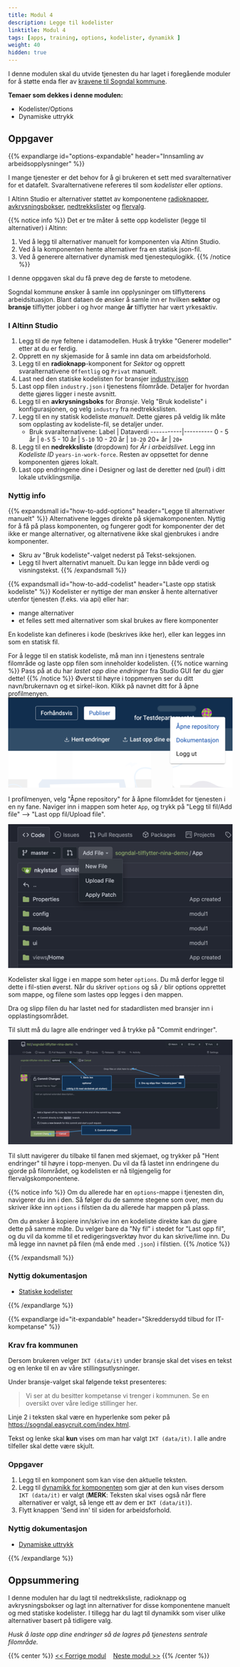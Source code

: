 ```yaml
---
title: Modul 4
description: Legge til kodelister
linktitle: Modul 4
tags: [apps, training, options, kodelister, dynamikk ]
weight: 40
hidden: true
---
```


I denne modulen skal du utvide tjenesten du har laget i foregående moduler for å støtte enda fler av [kravene til Sogndal kommune](../case/#krav-fra-kommunen).


**Temaer som dekkes i denne modulen:**

- Kodelister/Options
- Dynamiske uttrykk

## Oppgaver

{{% expandlarge id="options-expandable" header="Innsamling av arbeidsopplysninger" %}}

I mange tjenester er det behov for å gi brukeren et sett med svaralternativer for et datafelt.
Svaralternativene refereres til som _kodelister_ eller _options_.

I Altinn Studio er alternativer støttet av komponentene [radioknapper](/nb/app/development/ux/components/radiobuttons/), 
[avkrysningsbokser](/nb/app/development/ux/components/checkboxes/), 
[nedtrekkslister](/nb/app/development/ux/components/dropdown/) og 
[flervalg](/nb/app/development/ux/components/multipleselect/).

{{% notice info %}}
Det er tre måter å sette opp kodelister (legge til alternativer) i Altinn:
 1. Ved å legg til alternativer manuelt for komponenten via Altinn Studio.
 2. Ved å la komponenten hente alternativer fra en statisk json-fil.
 3. Ved å generere alternativer dynamisk med tjenestequlogikk.
{{% /notice %}}

I denne oppgaven skal du få prøve deg de første to metodene.

Sogndal kommune ønsker å samle inn opplysninger om tilflytterens arbeidsituasjon.
Blant dataen de ønsker å samle inn er hvilken **sektor** og **bransje** tilflytter jobber i og hvor mange **år** tilflytter har vært yrkesaktiv.

  
### I Altinn Studio

1. Legg til de nye feltene i datamodellen. Husk å trykke "Generer modeller" etter at du er ferdig.
2. Opprett en ny skjemaside for å samle inn data om arbeidsforhold.
3. Legg til en **radioknapp**-komponent for _Sektor_ og opprett svaralternativene `Offentlig` og `Privat` manuelt.
4. Last ned den statiske kodelisten for bransjer [industry.json](../industry.json)
5. Last opp filen `industry.json` i tjenestens filområde. Detaljer for hvordan dette gjøres ligger i neste avsnitt.
6. Legg til en **avkrysningsboks** for _Bransje_. Velg "Bruk kodeliste" i konfigurasjonen, og velg `industry` fra nedtrekkslisten.
7. Legg til en ny statisk kodeliste _manuelt_. Dette gjøres på veldig lik måte som opplasting av kodeliste-fil, se detaljer under.
    - Bruk svaralternativene:
        Label      | Dataverdi
        -----------|----------
        0 - 5 år   | `0-5`
        5 - 10 år  | `5-10`
        10 - 20 år | `10-20`
        20+ år     | `20+`
8. Legg til en **nedrekksliste** (dropdown) for _År i arbeidslivet_.
   Legg inn _Kodeliste ID_ `years-in-work-force`. Resten av oppsettet for denne komponenten gjøres lokalt.
9.  Last opp endringene dine i Designer og last de deretter ned (_pull_) i ditt lokale utviklingsmiljø.

### Nyttig info
{{% expandsmall id="how-to-add-options" header="Legge til alternativer manuelt" %}}
Alternativene legges direkte på skjemakomponenten. Nyttig for å få på plass komponenten, og fungerer godt for 
komponenter der det ikke er mange alternativer, og alternativene ikke skal gjenbrukes i andre komponenter.
- Skru av "Bruk kodeliste"-valget nederst på Tekst-seksjonen.
- Legg til hvert alternativt manuelt. Du kan legge inn både verdi og visningstekst.
{{% /expandsmall %}}

{{% expandsmall id="how-to-add-codelist" header="Laste opp statisk kodeliste" %}}
Kodelister er nyttige der man ønsker å hente alternativer utenfor tjenesten (f.eks. via api) eller har:
- mange alternativer
- et felles sett med alternativer som skal brukes av flere komponenter

En kodeliste kan defineres i kode (beskrives ikke her), eller kan legges inn som en statisk fil.

For å legge til en statisk kodeliste, må man inn i tjenestens sentrale filområde og laste opp filen som 
inneholder kodelisten.
{{% notice warning %}}
Pass på at du har _lastet opp dine endringer_ fra Studio GUI før du gjør dette!
{{% /notice %}}
Øverst til høyre i toppmenyen ser du ditt navn/brukernavn og et sirkel-ikon. Klikk på navnet ditt for å åpne profilmenyen.
![Profilmenyen](./profile-menu.png "Profilmenyen")

I profilmenyen, velg "Åpne repository" for å åpne filområdet for tjenesten i en ny fane.
Naviger inn i mappen som heter `App`, og trykk på "Legg til fil/Add file" --> "Last opp fil/Upload file".

![Last opp fil](./repo-add-file.png "Last opp fil")

Kodelister skal ligge i en mappe som heter `options`. Du må derfor legge til dette i fil-stien øverst. Når du skriver 
`options` og så `/` blir options opprettet som mappe, og filene som lastes opp legges i den mappen.

Dra og slipp filen du har lastet ned for stadardlisten med bransjer inn i opplastingsområdet.

Til slutt må du lagre alle endringer ved å trykke på "Commit endringer".

![Laste opp fil og opprette ny mappe](./upload-options.png)

Til slutt navigerer du tilbake til fanen med skjemaet, og trykker på "Hent endringer" til høyre i topp-menyen. 
Du vil da få lastet inn endringene du gjorde på filområdet, og kodelisten er nå tilgjengelig for flervalgskomponentene.

{{% notice info %}}
Om du allerede har en `options`-mappe i tjenesten din, navigerer du inn i den. Så følger du de samme stegene som over,
men du skriver ikke inn `options` i filstien da du allerede har mappen på plass.

Om du ønsker å kopiere inn/skrive inn en kodeliste direkte kan du gjøre dette på samme måte. Du velger bare da "Ny fil"
i stedet for "Last opp fil", og du vil da komme til et redigeringsverktøy hvor du kan skrive/lime inn. Du må legge inn 
navnet på filen (må ende med `.json`) i filstien.
{{% /notice %}}

{{% /expandsmall %}}

### Nyttig dokumentasjon

- [Statiske kodelister](/nb/altinn-studio/user-guides/advanced/options/static-codelists)

{{% /expandlarge %}}


{{% expandlarge id="it-expandable" header="Skreddersydd tilbud for IT-kompetanse" %}}

### Krav fra kommunen

Dersom brukeren velger `IKT (data/it)` under bransje skal det vises en tekst og en lenke til en av våre stillingsutlysninger.

Under bransje-valget skal følgende tekst presenteres:

   
   > Vi ser at du besitter kompetanse vi trenger i kommunen.
   > Se en oversikt over våre ledige stillinger her.
    

Linje 2 i teksten skal være en hyperlenke som peker på https://sogndal.easycruit.com/index.html.

Tekst og lenke skal **kun** vises om man har valgt `IKT (data/it)`. I alle andre tilfeller skal dette være skjult.

### Oppgaver

1. Legg til en komponent som kan vise den aktuelle teksten.
2. Legg til [dynamikk for komponenten](/nb/app/development/logic/expressions/) som gjør at den kun vises dersom `IKT (data/it)` er valgt (**MERK**: Teksten skal vises også når flere alternativer er valgt, så lenge ett av dem er `IKT (data/it)`).
3. Flytt knappen 'Send inn' til siden for arbeidsforhold.


### Nyttig dokumentasjon
- [Dynamiske uttrykk](/nb/app/development/logic/expressions/)


{{% /expandlarge %}}

## Oppsummering

I denne modulen har du lagt til nedtrekksliste, radioknapp og avkrysningsbokser og lagt inn alternativer for disse komponentene manuelt og med statiske kodelister.
I tillegg har du lagt til dynamikk som viser ulike alternativer basert på tidligere valg.


*Husk å laste opp dine endringer så de lagres på tjenestens sentrale filområde.*


{{% center %}}
[<< Forrige modul](../modul3/)    [Neste modul >>](../modul5/)
{{% /center %}}